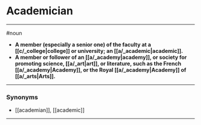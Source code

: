 # Academician
---
#noun
- **A member (especially a senior one) of the faculty at a [[c/_college|college]] or university; an [[a/_academic|academic]].**
- **A member or follower of an [[a/_academy|academy]], or society for promoting science, [[a/_art|art]], or literature, such as the French [[a/_academy|Academy]], or the Royal [[a/_academy|Academy]] of [[a/_arts|Arts]].**
---
### Synonyms
- [[academian]], [[academic]]
---
